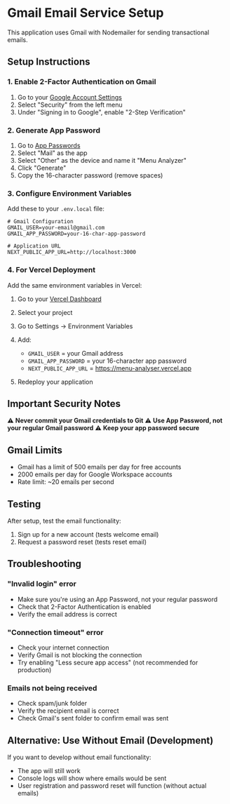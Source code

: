 # Gmail Email Service Setup

This application uses Gmail with Nodemailer for sending transactional emails.

## Setup Instructions

### 1. Enable 2-Factor Authentication on Gmail
1. Go to your [Google Account Settings](https://myaccount.google.com/)
2. Select "Security" from the left menu
3. Under "Signing in to Google", enable "2-Step Verification"

### 2. Generate App Password
1. Go to [App Passwords](https://myaccount.google.com/apppasswords)
2. Select "Mail" as the app
3. Select "Other" as the device and name it "Menu Analyzer"
4. Click "Generate"
5. Copy the 16-character password (remove spaces)

### 3. Configure Environment Variables

Add these to your `.env.local` file:

```env
# Gmail Configuration
GMAIL_USER=your-email@gmail.com
GMAIL_APP_PASSWORD=your-16-char-app-password

# Application URL
NEXT_PUBLIC_APP_URL=http://localhost:3000
```

### 4. For Vercel Deployment

Add the same environment variables in Vercel:

1. Go to your [Vercel Dashboard](https://vercel.com/dashboard)
2. Select your project
3. Go to Settings → Environment Variables
4. Add:
   - `GMAIL_USER` = your Gmail address
   - `GMAIL_APP_PASSWORD` = your 16-character app password
   - `NEXT_PUBLIC_APP_URL` = https://menu-analyser.vercel.app

5. Redeploy your application

## Important Security Notes

⚠️ **Never commit your Gmail credentials to Git**
⚠️ **Use App Password, not your regular Gmail password**
⚠️ **Keep your app password secure**

## Gmail Limits

- Gmail has a limit of 500 emails per day for free accounts
- 2000 emails per day for Google Workspace accounts
- Rate limit: ~20 emails per second

## Testing

After setup, test the email functionality:

1. Sign up for a new account (tests welcome email)
2. Request a password reset (tests reset email)

## Troubleshooting

### "Invalid login" error
- Make sure you're using an App Password, not your regular password
- Check that 2-Factor Authentication is enabled
- Verify the email address is correct

### "Connection timeout" error
- Check your internet connection
- Verify Gmail is not blocking the connection
- Try enabling "Less secure app access" (not recommended for production)

### Emails not being received
- Check spam/junk folder
- Verify the recipient email is correct
- Check Gmail's sent folder to confirm email was sent

## Alternative: Use Without Email (Development)

If you want to develop without email functionality:
- The app will still work
- Console logs will show where emails would be sent
- User registration and password reset will function (without actual emails)
